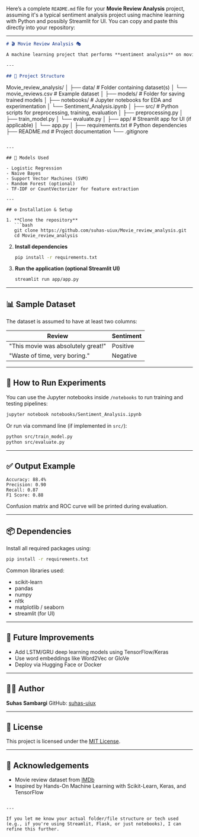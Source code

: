 Here’s a complete `README.md` file for your **Movie Review Analysis** project, assuming it's a typical sentiment analysis project using machine learning with Python and possibly Streamlit for UI. You can copy and paste this directly into your repository:

---

```markdown
# 🎬 Movie Review Analysis 🎭

A machine learning project that performs **sentiment analysis** on movie reviews to classify them as **positive** or **negative**. This project demonstrates how natural language processing (NLP) can be used to understand user opinions through text classification.

---

## 📁 Project Structure

```

Movie\_review\_analysis/
│
├── data/                     # Folder containing dataset(s)
│   └── movie\_reviews.csv     # Example dataset
│
├── models/                   # Folder for saving trained models
│
├── notebooks/                # Jupyter notebooks for EDA and experimentation
│   └── Sentiment\_Analysis.ipynb
│
├── src/                      # Python scripts for preprocessing, training, evaluation
│   ├── preprocessing.py
│   ├── train\_model.py
│   └── evaluate.py
│
├── app/                      # Streamlit app for UI (if applicable)
│   └── app.py
│
├── requirements.txt          # Python dependencies
├── README.md                 # Project documentation
└── .gitignore

````

---

## 🧠 Models Used

- Logistic Regression
- Naive Bayes
- Support Vector Machines (SVM)
- Random Forest (optional)
- TF-IDF or CountVectorizer for feature extraction

---

## ⚙️ Installation & Setup

1. **Clone the repository**
   ```bash
   git clone https://github.com/suhas-uiux/Movie_review_analysis.git
   cd Movie_review_analysis
````

2. **Install dependencies**

   ```bash
   pip install -r requirements.txt
   ```

3. **Run the application (optional Streamlit UI)**

   ```bash
   streamlit run app/app.py
   ```

---

## 📊 Sample Dataset

The dataset is assumed to have at least two columns:

| Review                             | Sentiment |
| ---------------------------------- | --------- |
| "This movie was absolutely great!" | Positive  |
| "Waste of time, very boring."      | Negative  |

---

## 🧪 How to Run Experiments

You can use the Jupyter notebooks inside `/notebooks` to run training and testing pipelines:

```bash
jupyter notebook notebooks/Sentiment_Analysis.ipynb
```

Or run via command line (if implemented in `src/`):

```bash
python src/train_model.py
python src/evaluate.py
```

---

## ✅ Output Example

```
Accuracy: 88.4%
Precision: 0.90
Recall: 0.87
F1 Score: 0.88
```

Confusion matrix and ROC curve will be printed during evaluation.

---

## 📦 Dependencies

Install all required packages using:

```bash
pip install -r requirements.txt
```

Common libraries used:

* scikit-learn
* pandas
* numpy
* nltk
* matplotlib / seaborn
* streamlit (for UI)

---

## 📌 Future Improvements

* Add LSTM/GRU deep learning models using TensorFlow/Keras
* Use word embeddings like Word2Vec or GloVe
* Deploy via Hugging Face or Docker

---

## 👨‍💻 Author

**Suhas Sambargi**
GitHub: [suhas-uiux](https://github.com/suhas-uiux)

---

## 📄 License

This project is licensed under the [MIT License](LICENSE).

---

## 🙌 Acknowledgements

* Movie review dataset from [IMDb](https://www.imdb.com/)
* Inspired by Hands-On Machine Learning with Scikit-Learn, Keras, and TensorFlow

```

---

If you let me know your actual folder/file structure or tech used (e.g., if you're using Streamlit, Flask, or just notebooks), I can refine this further.
```
